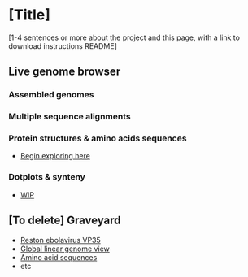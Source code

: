 # [Title]

[1-4 sentences or more about the project and this page, with a link to download instructions README]

## Live genome browser

### Assembled genomes

### Multiple sequence alignments

### Protein structures & amino acids sequences
- <a href="http://18.191.252.86/jbrowse2/?session=share-rIOKlyay49&password=B9ZPu" target="_blank">Begin exploring here</a>

### Dotplots & synteny
- <a href="http://18.191.252.86/jbrowse2/?session=share-pIMekohoa7&password=lC4cd" target="_blank">WIP</a>

## [To delete] Graveyard

- <a href="http://18.191.252.86/jbrowse2/?session=share-P4_UgTL0io&password=pLM0v" target="_blank">Reston ebolavirus VP35</a>
- <a href="http://18.191.252.86/jbrowse2/?session=share-PIqzGabFTA&password=aRGxI" target="_blank">Global linear genome view</a>
- <a href="http://18.191.252.86/jbrowse2/?session=share-Mkx3RuRoFb&password=c5eCw" target="_blank">Amino acid sequences</a>
- etc
